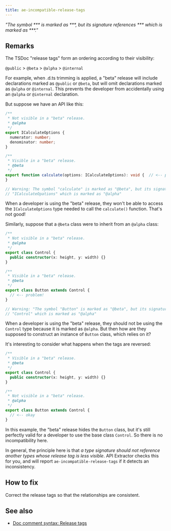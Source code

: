 ```yaml
---
title: ae-incompatible-release-tags
---
```


_"The symbol *** is marked as ***, but its signature references *** which is marked as ***."_

## Remarks

The TSDoc "release tags" form an ordering according to their visibility:

`@public` &gt; `@beta` &gt; `@alpha` &gt; `@internal`

For example, when .d.ts trimming is applied, a "beta" release will include declarations marked as `@public` or `@beta`,
but will omit declarations marked as `@alpha` or `@internal`. This prevents the developer from accidentally
using an `@alpha` or `@internal` declaration.

But suppose we have an API like this:

```ts
/**
 * Not visible in a "beta" release.
 * @alpha
 */
export ICalculateOptions {
  numerator: number;
  denominator: number;
}

/**
 * Visible in a "beta" release.
 * @beta
 */
export function calculate(options: ICalculateOptions): void {  // <-- problem!
}

// Warning: The symbol "calculate" is marked as "@beta", but its signature references
// "ICalculateOpations" which is marked as "@alpha"
```

When a developer is using the "beta" release, they won't be able to access the `ICalculateOptions` type needed
to call the `calculate()` function. That's not good!

Similarly, suppose that a `@beta` class were to inherit from an `@alpha` class:

```ts
/**
 * Not visible in a "beta" release.
 * @alpha
 */
export class Control {
  public constructor(x: height, y: width) {}
}

/**
 * Visible in a "beta" release.
 * @beta
 */
export class Button extends Control {
  // <-- problem!
}

// Warning: "The symbol "Button" is marked as "@beta", but its signature references
// "Control" which is marked as "@alpha"
```

When a developer is using the "beta" release, they should not be using the `Control` type because it is marked as
`@alpha`. But then how are they supposed to construct an instance of `Button` class, which relies on it?

It's interesting to consider what happens when the tags are reversed:

```ts
/**
 * Visible in a "beta" release.
 * @beta
 */
export class Control {
  public constructor(x: height, y: width) {}
}

/**
 * Not visible in a "beta" release.
 * @alpha
 */
export class Button extends Control {
  // <-- okay
}
```

In this example, the "beta" release hides the `Button` class, but it's still perfectly valid for a developer to use
the base class `Control`. So there is no incompatibility here.

In general, the principle here is that _a type signature should not reference another types whose release tag
is less visible_. API Extractor checks this for you, and will report `ae-incompatible-release-tags` if it detects
an inconsistency.

## How to fix

Correct the release tags so that the relationships are consistent.

## See also

- [Doc comment syntax: Release tags](../tsdoc/doc_comment_syntax.md#release-tags)
